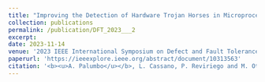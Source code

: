 ```yaml
---
title: "Improving the Detection of Hardware Trojan Horses in Microprocessors via Hamming Codes"
collection: publications
permalink: /publication/DFT_2023___2
excerpt:
date: 2023-11-14
venue: '2023 IEEE International Symposium on Defect and Fault Tolerance in VLSI and Nanotechnology Systems (DFT)'
paperurl: 'https://ieeexplore.ieee.org/abstract/document/10313563'
citation: '<b><u>A. Palumbo</u></b>, L. Cassano, P. Reviriego and M. Ottavi (2023). &quot;Paper Title Number 2.&quot; <i>2023 IEEE International Symposium on Defect and Fault Tolerance in VLSI and Nanotechnology Systems (DFT)</i>.'
---
```

